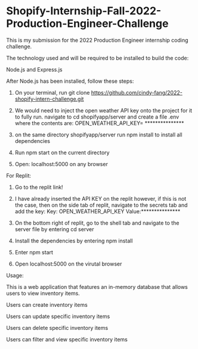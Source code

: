 # Shopify-Internship-Fall-2022-Production-Engineer-Challenge

This is my submission for the 2022 Production Engineer internship coding challenge.

The technology used and will be required to be installed to build the code:

Node.js and Express.js 

After Node.js has been installed, follow these steps:

1. On your terminal, run git clone https://github.com/cindy-fang/2022-shopify-intern-challenge.git

2. We would need to inject the open weather API key onto the project for it to fully run. navigate to cd shopifyapp/server and create a file .env where the contents are:
OPEN_WEATHER_API_KEY= ***************

3. on the same directory shopifyapp/server run npm install to install all dependencies

4. Run npm start on the current directory

5. Open: localhost:5000 on any browser 

For Replit:

1. Go to the replit link!

2. I have already inserted the API KEY on the replit however, if this is not the case, then on the side tab of replit, navigate to the secrets tab and add the key:
Key: OPEN_WEATHER_API_KEY Value:***************

3. On the bottom right of replit, go to the shell tab and navigate to the server file by entering cd server

4. Install the dependencies by entering npm install

5. Enter npm start

6. Open localhost:5000 on the virutal browser 

Usage:

This is a web application that features an in-memory database that allows users to view inventory items.

Users can create inventory items

Users can update specific inventory items

Users can delete specific inventory items

Users can filter and view specific inventory items
